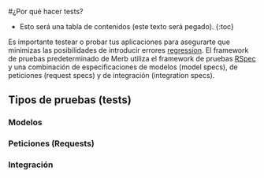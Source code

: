 #¿Por qué hacer tests?

* Esto será una tabla de contenidos (este texto será pegado).
{:toc}

Es importante testear o probar tus aplicaciones para asegurarte que minimizas las posibilidades
de introducir errores [regression][].
El framework de pruebas predeterminado de Merb utiliza el framework de pruebas [RSpec][] y una combinación de
especificaciones de modelos (model specs), de peticiones (request specs) y de integración (integration specs).

## Tipos de pruebas (tests)

### Modelos

### Peticiones (Requests)

### Integración


[regression]:         http://en.wikipedia.org/wiki/Software_regression
[RSpec]:              http://rspec.info/
